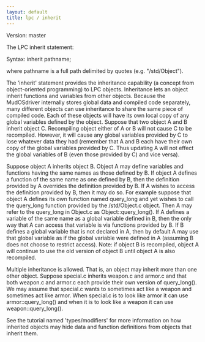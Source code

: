 ```yaml
---
layout: default
title: lpc / inherit
---
```


Version: master

The LPC inherit statement:

Syntax: inherit pathname;

where pathname is a full path delimited by quotes (e.g. "/std/Object").

The 'inherit' statement provides the inheritance capability (a concept from
object-oriented programming) to LPC objects. Inheritance lets an object
inherit functions and variables from other objects. Because the MudOSdriver
internally stores global data and compiled code separately, many different
objects can use inheritance to share the same piece of compiled code. Each of
these objects will have its own local copy of any global variables defined
by the object. Suppose that two object A and B inherit object C. Recompiling
object either of A or B will not cause C to be recompiled. However, it will
cause any global variables provided by C to lose whatever data they had
(remember that A and B each have their own copy of the global variables
provided by C. Thus updating A will not effect the global variables of B
(even those provided by C) and vice versa).

Suppose object A inherits object B. Object A may define variables and functions
having the same names as those defined by B. If object A defines a function
of the same name as one defined by B, then the definition provided by A
overrides the definition provided by B. If A wishes to access the definition
provided by B, then it may do so. For example suppose that object A defines
its own function named query_long and yet wishes to call the query_long
function provided by the /std/Object.c object. Then A may refer to the
query_long in Object.c as Object::query_long(). If A defines a variable
of the same name as a global variable defined in B, then the only way that A
can access that variable is via functions provided by B. If B defines
a global variable that is not declared in A, then by default A may use that
global variable as if the global variable were defined in A (assuming B does
not choose to restrict access). Note: if object B is recompiled, object A
will continue to use the old version of object B until object A is also
recompiled.

Multiple inheritance is allowed. That is, an object may inherit more than
one other object. Suppose special.c inherits weapon.c and armor.c and that
both weapon.c and armor.c each provide their own version of query_long().
We may assume that special.c wants to sometimes act like a weapon and
sometimes act like armor. When special.c is to look like armor it
can use armor::query_long() and when it is to look like a weapon it
can use weapon::query_long().

See the tutorial named 'types/modifiers' for more information on how
inherited objects may hide data and function definitions from objects that
inherit them.
